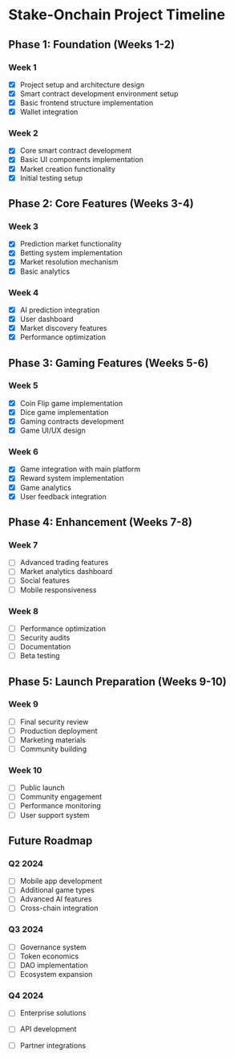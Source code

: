 # Stake-Onchain Project Timeline

## Phase 1: Foundation (Weeks 1-2)
### Week 1
- [x] Project setup and architecture design
- [x] Smart contract development environment setup
- [x] Basic frontend structure implementation
- [x] Wallet integration

### Week 2
- [x] Core smart contract development
- [x] Basic UI components implementation
- [x] Market creation functionality
- [x] Initial testing setup

## Phase 2: Core Features (Weeks 3-4)
### Week 3
- [x] Prediction market functionality
- [x] Betting system implementation
- [x] Market resolution mechanism
- [x] Basic analytics

### Week 4
- [x] AI prediction integration
- [x] User dashboard
- [x] Market discovery features
- [x] Performance optimization

## Phase 3: Gaming Features (Weeks 5-6)
### Week 5
- [x] Coin Flip game implementation
- [x] Dice game implementation
- [x] Gaming contracts development
- [x] Game UI/UX design

### Week 6
- [x] Game integration with main platform
- [x] Reward system implementation
- [x] Game analytics
- [x] User feedback integration

## Phase 4: Enhancement (Weeks 7-8)
### Week 7
- [ ] Advanced trading features
- [ ] Market analytics dashboard
- [ ] Social features
- [ ] Mobile responsiveness

### Week 8
- [ ] Performance optimization
- [ ] Security audits
- [ ] Documentation
- [ ] Beta testing

## Phase 5: Launch Preparation (Weeks 9-10)
### Week 9
- [ ] Final security review
- [ ] Production deployment
- [ ] Marketing materials
- [ ] Community building

### Week 10
- [ ] Public launch
- [ ] Community engagement
- [ ] Performance monitoring
- [ ] User support system

## Future Roadmap
### Q2 2024
- [ ] Mobile app development
- [ ] Additional game types
- [ ] Advanced AI features
- [ ] Cross-chain integration

### Q3 2024
- [ ] Governance system
- [ ] Token economics
- [ ] DAO implementation
- [ ] Ecosystem expansion

### Q4 2024
- [ ] Enterprise solutions
- [ ] API development
- [ ] Partner integrations
 